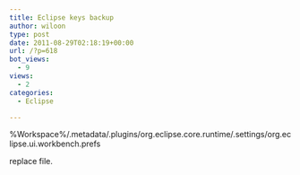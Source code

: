 ```yaml
---
title: Eclipse keys backup
author: wiloon
type: post
date: 2011-08-29T02:18:19+00:00
url: /?p=618
bot_views:
  - 9
views:
  - 2
categories:
  - Eclipse

---
```

%Workspace%/.metadata/.plugins/org.eclipse.core.runtime/.settings/org.eclipse.ui.workbench.prefs

replace file.